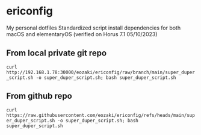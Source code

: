 # ericonfig
My personal dotfiles
Standardized script install dependencies for both macOS and elementaryOS (verified on Horus 7.1 05/10/2023)

## From local private git repo
```curl http://192.168.1.78:30000/eozaki/ericonfig/raw/branch/main/super_duper_script.sh -o super_duper_script.sh; bash super_duper_script.sh```

## From github repo
```curl https://raw.githubusercontent.com/eozaki/ericonfig/refs/heads/main/super_duper_script.sh -o super_duper_script.sh; bash super_duper_script.sh```
